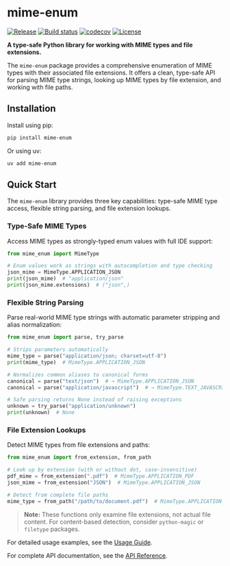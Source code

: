 # mime-enum

[![Release](https://img.shields.io/github/v/release/fpgmaas/mime-enum)](https://img.shields.io/github/v/release/fpgmaas/mime-enum)
[![Build status](https://img.shields.io/github/actions/workflow/status/fpgmaas/mime-enum/main.yml?branch=main)](https://github.com/fpgmaas/mime-enum/actions/workflows/main.yml?query=branch%3Amain)
[![codecov](https://codecov.io/gh/fpgmaas/mime-enum/branch/main/graph/badge.svg)](https://codecov.io/gh/fpgmaas/mime-enum)
[![License](https://img.shields.io/github/license/fpgmaas/mime-enum)](https://img.shields.io/github/license/fpgmaas/mime-enum)

**A type-safe Python library for working with MIME types and file extensions.**

The `mime-enum` package provides a comprehensive enumeration of MIME types with their associated file extensions. It offers a clean, type-safe API for parsing MIME type strings, looking up MIME types by file extension, and working with file paths.


## Installation

Install using pip:

```bash
pip install mime-enum
```

Or using uv:

```bash
uv add mime-enum
```

## Quick Start

The `mime-enum` library provides three key capabilities: type-safe MIME type access, flexible string parsing, and file extension lookups.

### Type-Safe MIME Types

Access MIME types as strongly-typed enum values with full IDE support:

```python
from mime_enum import MimeType

# Enum values work as strings with autocompletion and type checking
json_mime = MimeType.APPLICATION_JSON
print(json_mime)  # "application/json"
print(json_mime.extensions)  # ("json",)

```

### Flexible String Parsing

Parse real-world MIME type strings with automatic parameter stripping and alias normalization:

```python
from mime_enum import parse, try_parse

# Strips parameters automatically
mime_type = parse("application/json; charset=utf-8")
print(mime_type)  # MimeType.APPLICATION_JSON

# Normalizes common aliases to canonical forms
canonical = parse("text/json")  # → MimeType.APPLICATION_JSON
canonical = parse("application/javascript")  # → MimeType.TEXT_JAVASCRIPT

# Safe parsing returns None instead of raising exceptions
unknown = try_parse("application/unknown")
print(unknown)  # None
```

### File Extension Lookups

Detect MIME types from file extensions and paths:

```python
from mime_enum import from_extension, from_path

# Look up by extension (with or without dot, case-insensitive)
pdf_mime = from_extension(".pdf")  # MimeType.APPLICATION_PDF
json_mime = from_extension("JSON")  # MimeType.APPLICATION_JSON

# Detect from complete file paths
mime_type = from_path("/path/to/document.pdf")  # MimeType.APPLICATION_PDF
```

> **Note:** These functions only examine file extensions, not actual file content. For content-based detection, consider `python-magic` or `filetype` packages.

For detailed usage examples, see the [Usage Guide](usage.md).

For complete API documentation, see the [API Reference](api.md).
